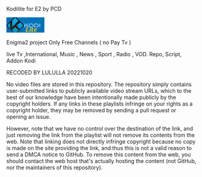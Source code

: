 Kodilite for E2
by PCD

<img src="https://github.com/Belfagor2005/Kodilite/blob/main/usr/lib/enigma2/python/Plugins/Extensions/KodiLite/plugin.png">

Enigma2 project
Only Free Channels ( no Pay Tv ) 

live Tv ,International, Music , News , Sport , Radio , VOD.
Repo, Script, Addon 
Kodi 

RECODED BY LULULLA 20221020

No video files are stored in this repository. The repository simply contains user-submitted links to publicly available video stream URLs, which to the best of our knowledge have been intentionally made publicly by the copyright holders. If any links in these playlists infringe on your rights as a copyright holder, they may be removed by sending a pull request or opening an issue.

However, note that we have no control over the destination of the link, and just removing the link from the playlist will not remove its contents from the web. Note that linking does not directly infringe copyright because no copy is made on the site providing the link, and thus this is not a valid reason to send a DMCA notice to GitHub. To remove this content from the web, you should contact the web host that's actually hosting the content (not GitHub, nor the maintainers of this repository).

